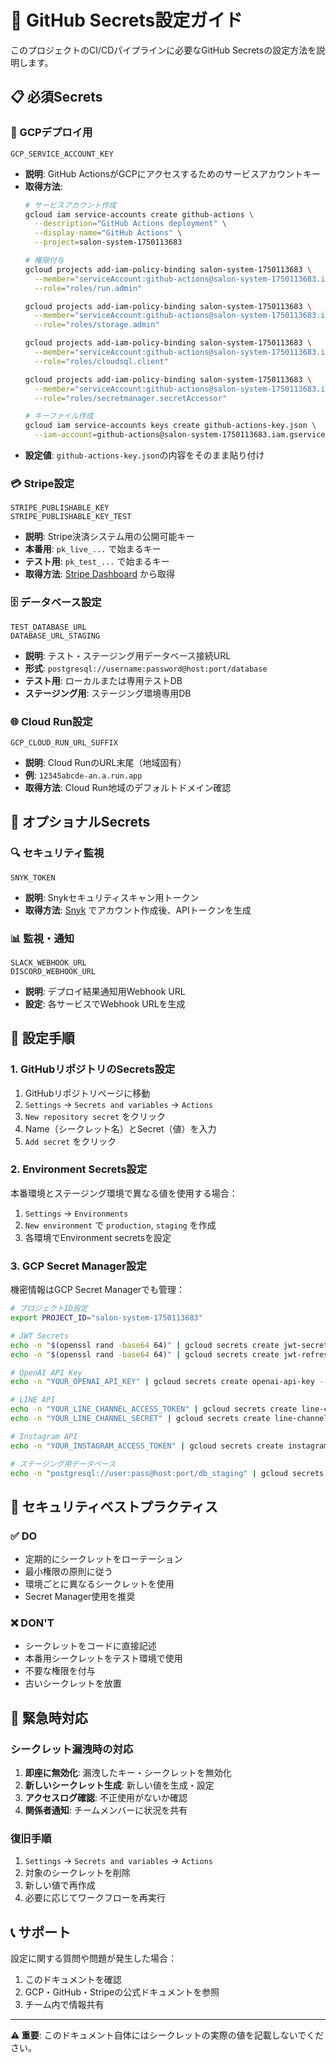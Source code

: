 # 🔐 GitHub Secrets設定ガイド

このプロジェクトのCI/CDパイプラインに必要なGitHub Secretsの設定方法を説明します。

## 📋 必須Secrets

### 🔐 GCPデプロイ用
```
GCP_SERVICE_ACCOUNT_KEY
```
- **説明**: GitHub ActionsがGCPにアクセスするためのサービスアカウントキー
- **取得方法**: 
  ```bash
  # サービスアカウント作成
  gcloud iam service-accounts create github-actions \
    --description="GitHub Actions deployment" \
    --display-name="GitHub Actions" \
    --project=salon-system-1750113683

  # 権限付与
  gcloud projects add-iam-policy-binding salon-system-1750113683 \
    --member="serviceAccount:github-actions@salon-system-1750113683.iam.gserviceaccount.com" \
    --role="roles/run.admin"

  gcloud projects add-iam-policy-binding salon-system-1750113683 \
    --member="serviceAccount:github-actions@salon-system-1750113683.iam.gserviceaccount.com" \
    --role="roles/storage.admin"

  gcloud projects add-iam-policy-binding salon-system-1750113683 \
    --member="serviceAccount:github-actions@salon-system-1750113683.iam.gserviceaccount.com" \
    --role="roles/cloudsql.client"

  gcloud projects add-iam-policy-binding salon-system-1750113683 \
    --member="serviceAccount:github-actions@salon-system-1750113683.iam.gserviceaccount.com" \
    --role="roles/secretmanager.secretAccessor"

  # キーファイル作成
  gcloud iam service-accounts keys create github-actions-key.json \
    --iam-account=github-actions@salon-system-1750113683.iam.gserviceaccount.com
  ```
- **設定値**: `github-actions-key.json`の内容をそのまま貼り付け

### 💳 Stripe設定
```
STRIPE_PUBLISHABLE_KEY
STRIPE_PUBLISHABLE_KEY_TEST
```
- **説明**: Stripe決済システム用の公開可能キー
- **本番用**: `pk_live_...` で始まるキー
- **テスト用**: `pk_test_...` で始まるキー
- **取得方法**: [Stripe Dashboard](https://dashboard.stripe.com/apikeys) から取得

### 🗄️ データベース設定
```
TEST_DATABASE_URL
DATABASE_URL_STAGING
```
- **説明**: テスト・ステージング用データベース接続URL
- **形式**: `postgresql://username:password@host:port/database`
- **テスト用**: ローカルまたは専用テストDB
- **ステージング用**: ステージング環境専用DB

### 🌐 Cloud Run設定
```
GCP_CLOUD_RUN_URL_SUFFIX
```
- **説明**: Cloud RunのURL末尾（地域固有）
- **例**: `12345abcde-an.a.run.app`
- **取得方法**: Cloud Run地域のデフォルトドメイン確認

## 🔧 オプショナルSecrets

### 🔍 セキュリティ監視
```
SNYK_TOKEN
```
- **説明**: Snykセキュリティスキャン用トークン
- **取得方法**: [Snyk](https://app.snyk.io/) でアカウント作成後、APIトークンを生成

### 📊 監視・通知
```
SLACK_WEBHOOK_URL
DISCORD_WEBHOOK_URL
```
- **説明**: デプロイ結果通知用Webhook URL
- **設定**: 各サービスでWebhook URLを生成

## 🚀 設定手順

### 1. GitHubリポジトリのSecrets設定
1. GitHubリポジトリページに移動
2. `Settings` → `Secrets and variables` → `Actions`
3. `New repository secret` をクリック
4. Name（シークレット名）とSecret（値）を入力
5. `Add secret` をクリック

### 2. Environment Secrets設定
本番環境とステージング環境で異なる値を使用する場合：

1. `Settings` → `Environments`
2. `New environment` で `production`, `staging` を作成
3. 各環境でEnvironment secretsを設定

### 3. GCP Secret Manager設定
機密情報はGCP Secret Managerでも管理：

```bash
# プロジェクトID設定
export PROJECT_ID="salon-system-1750113683"

# JWT Secrets
echo -n "$(openssl rand -base64 64)" | gcloud secrets create jwt-secret --data-file=- --project=${PROJECT_ID}
echo -n "$(openssl rand -base64 64)" | gcloud secrets create jwt-refresh-secret --data-file=- --project=${PROJECT_ID}

# OpenAI API Key
echo -n "YOUR_OPENAI_API_KEY" | gcloud secrets create openai-api-key --data-file=- --project=${PROJECT_ID}

# LINE API
echo -n "YOUR_LINE_CHANNEL_ACCESS_TOKEN" | gcloud secrets create line-channel-access-token --data-file=- --project=${PROJECT_ID}
echo -n "YOUR_LINE_CHANNEL_SECRET" | gcloud secrets create line-channel-secret --data-file=- --project=${PROJECT_ID}

# Instagram API
echo -n "YOUR_INSTAGRAM_ACCESS_TOKEN" | gcloud secrets create instagram-access-token --data-file=- --project=${PROJECT_ID}

# ステージング用データベース
echo -n "postgresql://user:pass@host:port/db_staging" | gcloud secrets create database-url-staging --data-file=- --project=${PROJECT_ID}
```

## 🔐 セキュリティベストプラクティス

### ✅ DO
- 定期的にシークレットをローテーション
- 最小権限の原則に従う
- 環境ごとに異なるシークレットを使用
- Secret Manager使用を推奨

### ❌ DON'T
- シークレットをコードに直接記述
- 本番用シークレットをテスト環境で使用
- 不要な権限を付与
- 古いシークレットを放置

## 🚨 緊急時対応

### シークレット漏洩時の対応
1. **即座に無効化**: 漏洩したキー・シークレットを無効化
2. **新しいシークレット生成**: 新しい値を生成・設定
3. **アクセスログ確認**: 不正使用がないか確認
4. **関係者通知**: チームメンバーに状況を共有

### 復旧手順
1. `Settings` → `Secrets and variables` → `Actions`
2. 対象のシークレットを削除
3. 新しい値で再作成
4. 必要に応じてワークフローを再実行

## 📞 サポート

設定に関する質問や問題が発生した場合：
1. このドキュメントを確認
2. GCP・GitHub・Stripeの公式ドキュメントを参照
3. チーム内で情報共有

---

**⚠️ 重要**: このドキュメント自体にはシークレットの実際の値を記載しないでください。
